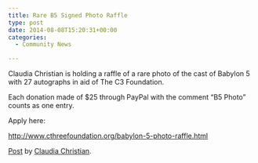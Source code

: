 ```yaml
---
title: Rare B5 Signed Photo Raffle
type: post
date: 2014-08-08T15:20:31+00:00
categories:
  - Community News

---
```

Claudia Christian is holding a raffle of a rare photo of the cast of Babylon 5 with 27 autographs in aid of The C3 Foundation.

Each donation made of $25 through PayPal with the comment &#8220;B5 Photo&#8221; counts as one entry.

Apply here:

<http://www.cthreefoundation.org/babylon-5-photo-raffle.html>


<div id="fb-root">
</div>



<div class="fb-post" data-href="https://www.facebook.com/ClaudiaChristianFanPage/photos/a.204384153580.130999.56489788580/10152304788488581/?type=1" data-width="466">
  <div class="fb-xfbml-parse-ignore">
    <a href="https://www.facebook.com/ClaudiaChristianFanPage/photos/a.204384153580.130999.56489788580/10152304788488581/?type=1">Post</a> by <a href="https://www.facebook.com/ClaudiaChristianFanPage">Claudia Christian</a>.
  </div>
</div>

 [1]: http://www.cthreefoundation.org/babylon-5-photo-raffle.html
